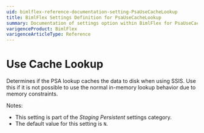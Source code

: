 ```yaml
---
uid: bimlflex-reference-documentation-setting-PsaUseCacheLookup
title: BimlFlex Settings Definition for PsaUseCacheLookup
summary: Documentation of settings option within BimlFlex for PsaUseCacheLookup
varigenceProduct: BimlFlex
varigenceArticleType: Reference
---
```


# Use Cache Lookup

Determines if the PSA lookup caches the data to disk when using SSIS. Use this if it is not possible to use the normal in-memory lookup behavior due to memory constraints.

Notes:

* This setting is part of the *Staging Persistent* settings category.
* The default value for this setting is `N`.
